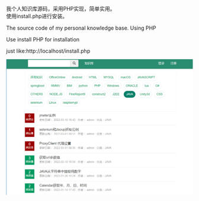 我个人知识库源码，采用PHP实现，简单实用。  
使用install.php进行安装。  

The source code of my personal knowledge base. Using PHP  

Use install PHP for installation  

just like:http://localhost/install.php  

![image text](https://github.com/baijiacms/knowledge/blob/master/20220321123201.png)

